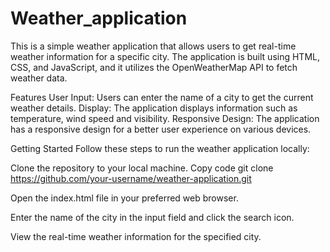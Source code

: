 # Weather_application
This is a simple weather application that allows users to get real-time weather information for a specific city. The application is built using HTML, CSS, and JavaScript, and it utilizes the OpenWeatherMap API to fetch weather data.

Features
User Input: Users can enter the name of a city to get the current weather details.
Display: The application displays information such as temperature, wind speed and visibility.
Responsive Design: The application has a responsive design for a better user experience on various devices.

Getting Started
Follow these steps to run the weather application locally:

Clone the repository to your local machine.
Copy code
git clone https://github.com/your-username/weather-application.git

Open the index.html file in your preferred web browser.

Enter the name of the city in the input field and click the search icon.

View the real-time weather information for the specified city.
